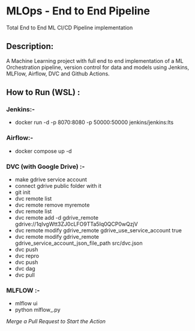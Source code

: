 # MLOps - End to End Pipeline
Total End to End ML CI/CD Pipeline implementation

## Description:
A Machine Learning project with full end to end implementation of a
 ML Orchestration pipeline, version control for data and models using
 Jenkins, MLFlow, Airflow, DVC and Github Actions.

## How to Run (WSL) :
### Jenkins:-
- docker run -d -p 8070:8080 -p 50000:50000 jenkins/jenkins:lts

### Airflow:-
- docker compose up -d

### DVC (with Google Drive) :- 
- make gdrive service account
- connect gdrive public folder with it
- git init
- dvc remote list
- dvc remote remove myremote
- dvc remote list
- dvc remote add -d gdrive_remote gdrive://1qIvgWtt3ZJ0cLFO9TTa5Iq0QCP0wQzjV
- dvc remote modify gdrive_remote gdrive_use_service_account true
- dvc remote modify gdrive_remote gdrive_service_account_json_file_path src/dvc.json
- dvc push
- dvc repro
- dvc push
- dvc dag
- dvc pull

### MLFLOW :-
- mlflow ui
- python mlflow_.py

*Merge a Pull Request to Start the Action*
